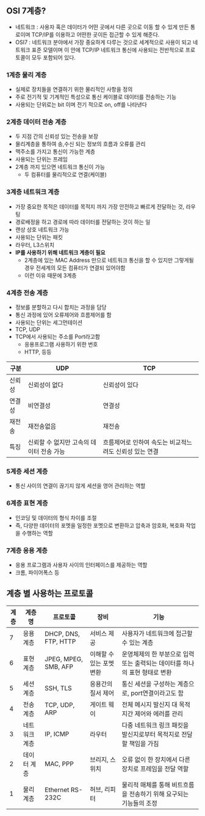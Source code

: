 ## OSI 7계층?
* 네트워크 : 사용자 혹은 데이터가 어떤 곳에서 다른 곳으로 이동 할 수 있게 만든 통로이며 TCP/IP를 이용하고 어떤한 곳이든 접근할 수 있게 해준다.
* OSI7 : 네트워크 분야에서 가장 중요하게 다루는 것으로 세계적으로 사용이 되고 네트워크 표준 모델이며 이 안에 TCP/IP 네트워크 통신에 사용되는 전반적으로 프로토콜이 모두 포함되어 있다.

### 1계층 물리 계층
* 실제로 장치들을 연결하기 위한 물리적인 사항을 정의
* 주로 전기적 및 기계적인 특성으로 통신 케이블로 데이터를 전송하는 기능
* 사용되는 단위로는 bit 이며 전기 적으로 on, off를 나타낸다

### 2계층 데이터 전송 계층
* 두 지점 간의 신뢰성 있는 전송을 보장
* 물리계층을 통하여 송,수신 되는 정보의 흐름과 오류를 관리
* 맥주소를 가지고 통신이 가능한 계층
* 사용되는 단위는 프레임
* 2계층 까지 있으면 네트워크 통신이 가능
  * 두 컴퓨터를 물리적으로 연결(케이블)

### 3계층 네트워크 계층 
* 가장 중요한 목적은 데이터를 목적지 까지 가장 안전하고 빠르게 전달하는 것, 라우팅
* 경로배정을 하고 경로에 따라 데이터를 전달하는 것이 하는 일
* 랜상 상호 네트워크 가능
* 사용되는 단위는 패킷
* 라우터, L3스위치
* **IP를 사용하기 위해 네트워크 계층이 필요**
  * 2계층에 있는 MAC Address 만으로 네트워크 통신을 할 수 있지만 그렇게될 경우 전세계의 모든 컴퓨터가 연결되 있어야함
  * 이런 이유 때문에 3계층

### 4계층 전송 계층 
* 정보를 분할하고 다시 합치는 과정을 담당
* 통신 과정에 있어 오류제어와 흐름제어를 함
* 사용되는 단위는 세그먼테이션
* TCP, UDP
* TCP에서 사용되는 주소를 Port라고함
  * 응용프로그램 사용하기 위한 번호
  * HTTP, 등등

구분  | UDP                     | TCP
----|-------------------------|--------------------------------
신뢰성 | 신뢰성이 없다                 | 신뢰성이 있다
연결성 | 비연결성                    | 연결성
재전송 | 재전송없음                   | 재전송
특징  | 신뢰할 수 없지만 고속의 데이터 전송 가능 | 흐름제어로 인하여 속도는 비교적느려도 신뢰성 있는 연결

### 5계층 세션 계층
* 통신 사이의 연결이 끊기지 않게 세션을 영어 관리하는 역할

### 6계층 표현 계층 
* 인코딩 및 데이터의 형식 차이를 조절
* 즉, 다양한 데이터의 포멧을 일정한 포멧으로 변환하고 압축과 암호화, 복호화 작업을 수행하는 역할


### 7계층 응용 계층
* 응용 프로그램과 사용자 사이의 인터페이스를 제공하는 역할
* 크롬, 파이어폭스 등

## 계층 별 사용하는 프로토콜
계층 | 계층명     | 프로토콜                 | 장비             | 기능
---|---------|----------------------|----------------|----------------------------------------------
7  | 응용 계층   | DHCP, DNS, FTP, HTTP | 서비스 제공         | 사용자가 네트워크에 접근할 수 있는 계층
6  | 표현 계층   | JPEG, MPEG, SMB, AFP | 이해할 수 있는 포멧 변환 | 운영체제의 한 부분으로 입력 또는 출력되는 데이터를 하나의 표현 형태로 변환
5  | 세션 계층   | SSH, TLS             | 응용간의 질서 제어     | 통신 세션을 구성하는 계층으로, port연결이라고도 함
4  | 전송 계층   | TCP, UDP, ARP        | 게이트 웨이         | 전체 메시지 발신지 대 목적지간 제어와 에러를 관리
3  | 네트워크 계층 | IP, ICMP             | 라우터            | 다중 네트워크 링크 패킷을 발신지로부터 목적지로 전달할 책임을 가짐
2  | 데이터 계층  | MAC, PPP             | 브리지, 스위치       | 오류 없이 한 장치에서 다른 장치로 프레임을 전달 역할
1  | 물리 계층   | Ethernet RS-232C     | 허브, 리피터        | 물리적 매체를 통해 비트흐름을 전송하기 위해 요구되는 기능들의 조정